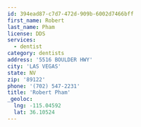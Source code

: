 ```yaml
---
id: 394ead87-c7d7-472d-909b-6002d7466bff
first_name: Robert
last_name: Pham
license: DDS
services:
  - dentist
category: dentists
address: '5516 BOULDER HWY'
city: 'LAS VEGAS'
state: NV
zip: '89122'
phone: '(702) 547-2231'
title: 'Robert Pham'
_geoloc:
  lng: -115.04592
  lat: 36.10524
---
```

